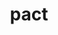 ---
category: 4-letters
denotation: null
name: pact
reference_link: https://www.etymonline.com/word/pact
root_language: null
root_name: null
title: pact
type: free
word_sums:
- respelling: pact
  sum: 'Pact + '
---